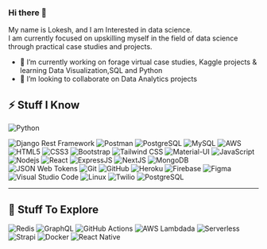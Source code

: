 ### Hi there 👋

My name is Lokesh, and I am Interested in data science. </br>I am currently focused on upskilling myself in the field of data science through practical case studies and projects.

- 🔭 I’m currently working on forage virtual case studies, Kaggle projects & learning Data Visualization,SQL and Python 
- 👯 I’m looking to collaborate on Data Analytics projects

## ⚡ Stuff I Know

![Python](https://img.shields.io/badge/-Python-3776AB?style=flat-square&logo=Python&logoColor=white)
<!--![Django](https://img.shields.io/badge/-Django-Green?style=flat-square&logo=django)-->
![Django Rest Framework](https://img.shields.io/badge/-DjangoRestFramework-red?style=flat-square&logo=django)
![Postman](https://img.shields.io/badge/-Postman-black?style=flat-square&logo=postman)
![PostgreSQL](https://img.shields.io/badge/-PostgreSQL-336791?style=flat-square&logo=postgresql&logoColor=white)
![MySQL](https://img.shields.io/badge/-MySQL-black?style=flat-square&logo=mysql)
![AWS](https://img.shields.io/badge/-AWS-232F3E?style=flat-square&logo=amazon-aws)
![HTML5](https://img.shields.io/badge/-HTML5-E34F26?style=flat-square&logo=html5&logoColor=white)
![CSS3](https://img.shields.io/badge/-CSS3-1572B6?style=flat-square&logo=css3)
![Bootstrap](https://img.shields.io/badge/-Bootstrap-7952B3?style=flat-square&logo=bootstrap&logoColor=white)
![Tailwind CSS](https://img.shields.io/badge/-TailwindCSS-38B2AC?style=flat-square&logo=tailwind-css&logoColor=white)
![Material-UI](https://img.shields.io/badge/-MaterialUI-0081CB?style=flat-square&logo=material-ui)
![JavaScript](https://img.shields.io/badge/-JavaScript-F7DF1E?style=flat-square&logo=javascript&logoColor=black)
![Nodejs](https://img.shields.io/badge/-Nodejs-339933?style=flat-square&logo=Node.js&logoColor=white)
![React](https://img.shields.io/badge/-React-61DAFB?style=flat-square&logo=react&logoColor=black)
![ExpressJS](https://img.shields.io/badge/-ExpressJS-C3D1D9?style=flat-square)
![NextJS](https://img.shields.io/badge/-Next.js-000000?style=flat-square&logo=next.js)
![MongoDB](https://img.shields.io/badge/-MongoDB-47A248?style=flat-square&logo=mongodb&logoColor=white)
![JSON Web Tokens](https://img.shields.io/badge/-JWT-000000?style=flat-square&logo=json-web-tokens&logoColor=white)
![Git](https://img.shields.io/badge/-Git-black?style=flat-square&logo=git)
![GitHub](https://img.shields.io/badge/-GitHub-181717?style=flat-square&logo=github)
![Heroku](https://img.shields.io/badge/-Heroku-430098?style=flat-square&logo=heroku)
![Firebase](https://img.shields.io/badge/-Firebase-FFCA28?style=flat-square&logo=firebase&logoColor=black)
![Figma](https://img.shields.io/badge/-Figma-F24E1E?style=flat-square&logo=figma&logoColor=white)
![Visual Studio Code](https://img.shields.io/badge/-VSCode-007ACC?style=flat-square&logo=visual-studio-code&logoColor=white)
![Linux](https://img.shields.io/badge/-Linux-FCC624?style=flat-square&logo=linux&logoColor=black)
![Twilio](https://img.shields.io/badge/-Twilio-black?style=flat-square&logo=twilio)
![PostgreSQL](https://img.shields.io/badge/-PostgreSQL-336791?style=flat-square&logo=postgresql&logoColor=white)
      
-----

## 🤔 Stuff To Explore
      
![Redis](https://img.shields.io/badge/-Redis-DC382D?style=flat-square&logo=redis&logoColor=white)
![GraphQL](https://img.shields.io/badge/-GraphQL-E10098?style=flat-square&logo=graphql&logoColor=white)
![GitHub Actions](https://img.shields.io/badge/-GithubActions-2088FF?style=flat-square&logo=github-actions&logoColor=white)
![AWS Lambdada](https://img.shields.io/badge/-Lambda-232F3E?style=flat-square&logo=amazon-aws)
![Serverless](https://img.shields.io/badge/-Serverless-FD5750?style=flat-square&logo=serverless&logoColor=white)
![Strapi](https://img.shields.io/badge/-Strapi-2F2E8B?style=flat-square&logo=strapi&logoColor=white)
![Docker](https://img.shields.io/badge/-Docker-2496ED?style=flat-square&logo=docker&logoColor=white)
![React Native](https://img.shields.io/badge/-ReactNative-61DAFB?style=flat-square&logo=react&logoColor=black) 
